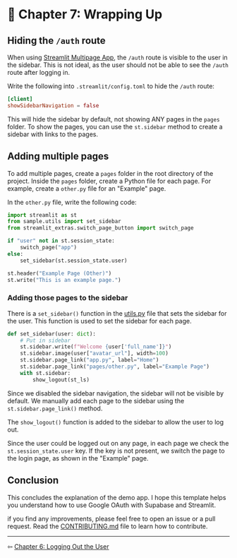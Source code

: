 # 📖 Chapter 7: Wrapping Up

## Hiding the `/auth` route

When using [Streamlit Multipage App](https://docs.streamlit.io/get-started/tutorials/create-a-multipage-app), the `/auth` route is visible to the user in the sidebar. This is not ideal, as the user should not be able to see the `/auth` route after logging in.

Write the following into `.streamlit/config.toml` to hide the `/auth` route:

```toml
[client]
showSidebarNavigation = false
```

This will hide the sidebar by default, not showing ANY pages in the `pages` folder. To show the pages, you can use the `st.sidebar` method to create a sidebar with links to the pages.

## Adding multiple pages

To add multiple pages, create a `pages` folder in the root directory of the project. Inside the `pages` folder, create a Python file for each page. For example, create a `other.py` file for an "Example" page.

In the `other.py` file, write the following code:

```python
import streamlit as st
from sample.utils import set_sidebar
from streamlit_extras.switch_page_button import switch_page

if "user" not in st.session_state:
    switch_page("app")
else:
    set_sidebar(st.session_state.user)

st.header("Example Page (Other)")
st.write("This is an example page.")
```

### Adding those pages to the sidebar

There is a `set_sidebar()` function in the [utils.py](../sample/utils.py) file that sets the sidebar for the user. This function is used to set the sidebar for each page.

```python
def set_sidebar(user: dict):
    # Put in sidebar
    st.sidebar.write(f"Welcome {user['full_name']}")
    st.sidebar.image(user["avatar_url"], width=100)
    st.sidebar.page_link("app.py", label="Home")
    st.sidebar.page_link("pages/other.py", label="Example Page")
    with st.sidebar:
        show_logout(st_ls)
```

Since we disabled the sidebar navigation, the sidebar will not be visible by default. We manually add each page to the sidebar using the `st.sidebar.page_link()` method.

The `show_logout()` function is added to the sidebar to allow the user to log out.

Since the user could be logged out on any page, in each page we check the `st.session_state.user` key. If the key is not present, we switch the page to the login page, as shown in the "Example" page.

## Conclusion

This concludes the explanation of the demo app. I hope this template helps you understand how to use Google OAuth with Supabase and Streamlit. 

if you find any improvements, please feel free to open an issue or a pull request. Read the [CONTRIBUTING.md](../CONTRIBUTING.md) file to learn how to contribute.

---

⇦ [Chapter 6: Logging Out the User](chapter6.md)